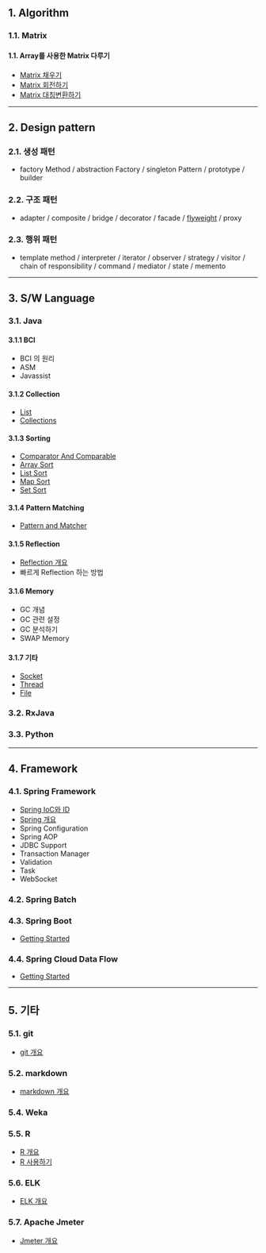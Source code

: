 ## 1. Algorithm

### 1.1. Matrix

#### 1.1. Array를 사용한 Matrix 다루기
- [Matrix 채우기](/document\software\algorithm\matrix_01)
- [Matrix 회전하기](/document\software\algorithm\matrix_02)
- [Matrix 대칭변환하기](/document\software\algorithm\matrix_03)

* * *

## 2. Design pattern

### 2.1. 생성 패턴
- factory Method / abstraction Factory / singleton Pattern / prototype / builder

### 2.2. 구조 패턴
- adapter / composite / bridge / decorator / facade / [flyweight](/document/software/designPattern/flyweight) / proxy

### 2.3. 행위 패턴
- template method / interpreter / iterator / observer / strategy / visitor / chain of responsibility / command / mediator / state / memento

* * *

## 3. S/W Language

### 3.1. Java

#### 3.1.1 BCI
- BCI 의 원리
- ASM
- Javassist

#### 3.1.2 Collection
- [List](/document/software/java/collection-list)
- [Collections](/document/software/java/collections)

#### 3.1.3 Sorting
- [Comparator And Comparable](/document/software/java/comparator-and-comparable)
- [Array Sort](/document/software/java/array-sort)
- [List Sort](/document/software/java/collection-list-sort)
- [Map Sort](/document/software/java/collection-map-sort)
- [Set Sort](/document/software/java/collection-set-sort)

#### 3.1.4 Pattern Matching
- [Pattern and Matcher](/document/software/java/pattern-and-matcher)

#### 3.1.5 Reflection
- [Reflection 개요](/document/software/java/reflection)
- 빠르게 Reflection 하는 방법

#### 3.1.6 Memory
- GC 개념
- GC 관련 설정
- GC 분석하기
- SWAP Memory

#### 3.1.7 기타
- [Socket](/document/software/java/socket)
- [Thread](/document/software/java/thread)
- [File](/document/software/java/file)

### 3.2. RxJava

### 3.3. Python

* * *

## 4. Framework

### 4.1. Spring Framework
- [Spring IoC와 ID](/document/software/framework/spring-framework/spring-ioc-di)
- [Spring 개요](/document/software/framework/spring-framework/spring-Introducing)
- Spring Configuration
- Spring AOP
- JDBC Support
- Transaction Manager
- Validation
- Task
- WebSocket

### 4.2. Spring Batch

### 4.3. Spring Boot
- [Getting Started](/document/software/framework/spring-boot/getting-started)

### 4.4. Spring Cloud Data Flow
- [Getting Started](/document/software/framework/spring-cloud-data-flow/getting-started)

* * *

## 5. 기타

### 5.1. git
- [git 개요](/document/software/git/git)

### 5.2. markdown
- [markdown 개요](/document/software/markdown/markdown)

### 5.4. Weka

### 5.5. R
- [R 개요](/document/software/r/r)
- [R 사용하기](/document/software/r/r_use)

### 5.6. ELK
- [ELK 개요](/document/software/elk/elk)

### 5.7. Apache Jmeter
- [Jmeter 개요](/document/software/jmeter/jmeter)
